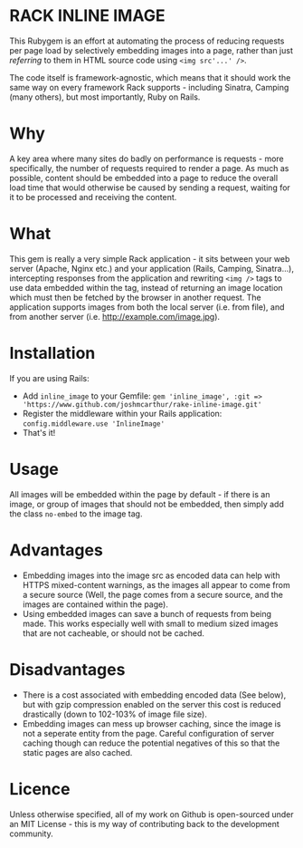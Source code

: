 RACK INLINE IMAGE
=====================

This Rubygem is an effort at automating the process of reducing requests per page load by selectively embedding images into a page, rather than just *referring* to them in HTML source code using `<img src'...' />`. 

The code itself is framework-agnostic, which means that it should work the same way on every framework Rack supports - including Sinatra, Camping (many others), but most importantly, Ruby on Rails.

Why
====================
A key area where many sites do badly on performance is requests - more specifically, the number of requests required to render a page. As much as possible, content should be embedded into a page to reduce the overall load time that would otherwise be caused by sending a request, waiting for it to be processed and receiving the content.

What
====================
This gem is really a very simple Rack application - it sits between your web server (Apache, Nginx etc.) and your application (Rails, Camping, Sinatra...), intercepting responses from the application and rewriting `<img />` tags to use data embedded within the tag, instead of returning an image location which must then be fetched by the browser in another request. The application supports images from both the local server (i.e. from file), and from another server (i.e. http://example.com/image.jpg).

Installation
====================
If you are using Rails:
* Add `inline_image` to your Gemfile: `gem 'inline_image', :git => 'https://www.github.com/joshmcarthur/rake-inline-image.git'`
* Register the middleware within your Rails application: `config.middleware.use 'InlineImage'`
* That's it!

Usage
===================
All images will be embedded within the page by default - if there is an image, or group of images that should not be embedded, then simply add the class `no-embed` to the image tag.

Advantages
===================
* Embedding images into the image src as encoded data can help with HTTPS mixed-content warnings, as the images all appear to come from a secure source (Well, the page comes from a secure source, and the images are contained within the page).
* Using embedded images can save a bunch of requests from being made. This works especially well with small to medium sized images that are not cacheable, or should not be cached.

Disadvantages
========================
* There is a cost associated with embedding encoded data (See below), but with gzip compression enabled on the server this cost is reduced drastically (down to 102-103% of image file size).
* Embedding images can mess up browser caching, since the image is not a seperate entity from the page. Careful configuration of server caching though can reduce the potential negatives of this so that the static pages are also cached.

Licence
=========================
Unless otherwise specified, all of my work on Github is open-sourced under an MIT License - this is my way of contributing back to the development community.

